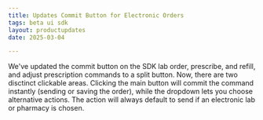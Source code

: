 ```yaml
---
title: Updates Commit Button for Electronic Orders
tags: beta ui sdk
layout: productupdates
date: 2025-03-04

---
```


We've updated the commit button on the SDK lab order, prescribe, and refill, and adjust prescription commands to a split button. Now, there are two disctinct clickable areas. Clicking the main button will commit the command instantly (sending or saving the order), while the dropdown lets you choose alternative actions. The action will always default to send if an electronic lab or pharmacy is chosen. 